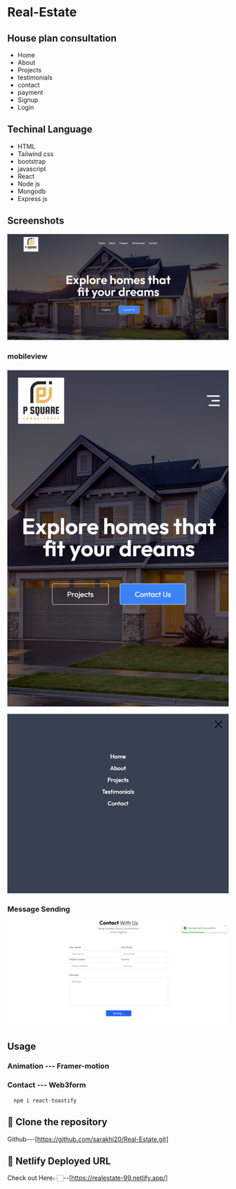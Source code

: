 
# Real-Estate
## House plan consultation

- Home
- About
- Projects
- testimonials
- contact
- payment
- Signup
- Login



## Techinal Language
- HTML
- Tailwind css
- bootstrap
- javascript
- React
-  Node js
- Mongodb
- Express js
## Screenshots

![App Screenshot](https://github.com/sarakhi20/Real-Estate/blob/main/Images/Screenshot%202025-01-07%20171443.png)

### mobileview
![App Screenshot](https://github.com/sarakhi20/Real-Estate/blob/main/Images/Screenshot%202024-12-02%20081006.png)

![App Screenshot](https://github.com/sarakhi20/Real-Estate/blob/main/Images/Screenshot%202025-01-07%20171503.png)

### Message Sending
![App Screenshot](https://github.com/sarakhi20/Real-Estate/blob/main/Images/Screenshot%202024-12-02%20115741.png)


## Usage

### Animation --- Framer-motion
### Contact --- Web3form
      npm i react-toastify


## 🔗 Clone the repository

Github---[https://github.com/sarakhi20/Real-Estate.git]

## 🔗 Netlify Deployed URL

 Check out  Here👉🏻--[https://realestate-99.netlify.app/]
      


